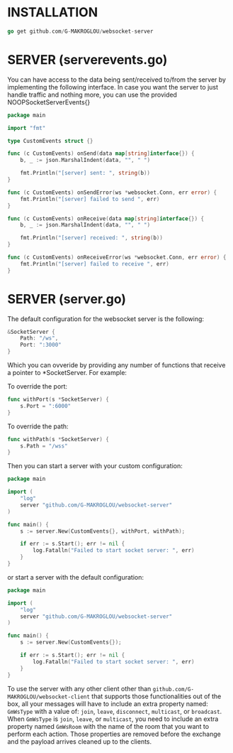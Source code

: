 # INSTALLATION

```go
go get github.com/G-MAKROGLOU/websocket-server
```


# SERVER (serverevents.go)

You can have access to the data being sent/received to/from the server by implementing the following interface.
In case you want the server to just handle traffic and nothing more, you can use the provided NOOPSocketServerEvents{}

```go
package main

import "fmt"

type CustomEvents struct {}

func (c CustomEvents) onSend(data map[string]interface{}) {
    b, _ := json.MarshalIndent(data, "", " ")

    fmt.Println("[server] sent: ", string(b))
}

func (c CustomEvents) onSendError(ws *websocket.Conn, err error) {
    fmt.Println("[server] failed to send ", err)
}

func (c CustomEvents) onReceive(data map[string]interface{}) {
    b, _ := json.MarshalIndent(data, "", " ")

    fmt.Println("[server] received: ", string(b))
}

func (c CustomEvents) onReceiveError(ws *websocket.Conn, err error) {
    fmt.Println("[server] failed to receive ", err)
}

```

# SERVER (server.go)

The default configuration for the websocket server is the following:

```go
&SocketServer {
    Path: "/ws",
    Port: ":3000"
}

```

Which you can ovveride by providing any number of functions that receive a pointer to *SocketServer. For example:

To override the port:

```go
func withPort(s *SocketServer) {
    s.Port = ":6000"
}

```

To override the path:

```go
func withPath(s *SocketServer) {
    s.Path = "/wss"
}

```


Then you can start a server with your custom configuration:

```go
package main

import (
    "log"
    server "github.com/G-MAKROGLOU/websocket-server"
)

func main() {
    s := server.New(CustomEvents{}, withPort, withPath);

    if err := s.Start(); err != nil {
        log.Fatalln("Failed to start socket server: ", err)
    }
}

```

or start a server with the default configuration:

```go
package main

import (
    "log"
    server "github.com/G-MAKROGLOU/websocket-server"
)

func main() {
    s := server.New(CustomEvents{});

    if err := s.Start(); err != nil {
        log.Fatalln("Failed to start socket server: ", err)
    }
}
```

To use the server with any other client other than
```github.com/G-MAKROGLOU/websocket-client``` that supports those functionalities out of the box, all your messages will have to
include an extra property named: ```GmWsType``` with a value of: ```join```, ```leave```, ```disconnect```, ```multicast```, or ```broadcast```.
When ```GmWsType``` is ```join```, ```leave```, or ```multicast```, you need to include an extra property named ```GmWsRoom``` with the name of the room
that you want to perform each action. Those properties are removed before the exchange and the payload arrives cleaned up to the clients.

